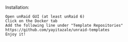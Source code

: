 Installation:

    Open unRaid GUI (at least unRaid 6)
    Click on the Docker tab
    Add the following line under "Template Repositories"
    https://github.com/yayitazale/unraid-templates
    Enjoy it!
